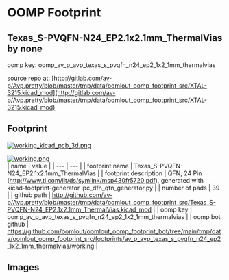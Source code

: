 # OOMP Footprint  
## Texas_S-PVQFN-N24_EP2.1x2.1mm_ThermalVias  by none  
  
oomp key: oomp_av_p_avp_texas_s_pvqfn_n24_ep2_1x2_1mm_thermalvias  
  
source repo at: [http://gitlab.com/av-p/Avp.pretty/blob/master/tmp/data/oomlout_oomp_footprint_src/XTAL-3215.kicad_mod](http://gitlab.com/av-p/Avp.pretty/blob/master/tmp/data/oomlout_oomp_footprint_src/XTAL-3215.kicad_mod)  
## Footprint  
  
[![working_kicad_pcb_3d.png](working_kicad_pcb_3d_600.png)](working_kicad_pcb_3d.png)  
  
[![working.png](working_600.png)](working.png)  
| name | value | 
| --- | --- | 
| footprint name | Texas_S-PVQFN-N24_EP2.1x2.1mm_ThermalVias | 
| footprint description | QFN, 24 Pin (http://www.ti.com/lit/ds/symlink/msp430fr5720.pdf), generated with kicad-footprint-generator ipc_dfn_qfn_generator.py | 
| number of pads | 39 | 
| github path | http://github.com/av-p/Avp.pretty/blob/master/tmp/data/oomlout_oomp_footprint_src/Texas_S-PVQFN-N24_EP2.1x2.1mm_ThermalVias.kicad_mod | 
| oomp key | oomp_av_p_avp_texas_s_pvqfn_n24_ep2_1x2_1mm_thermalvias | 
| oomp bot github | https://github.com/oomlout/oomlout_oomp_footprint_bot/tree/main/tmp/data/oomlout_oomp_footprint_src/footprints/av_p_avp_texas_s_pvqfn_n24_ep2_1x2_1mm_thermalvias/working | 
## Images  
